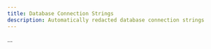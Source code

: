 ```yaml
---
title: Database Connection Strings
description: Automatically redacted database connection strings
---
```


...
